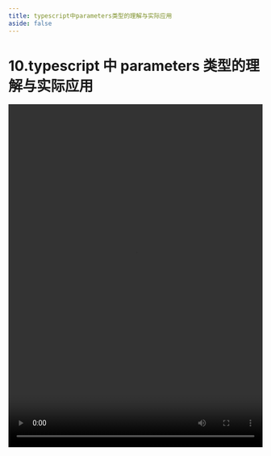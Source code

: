 ```yaml
---
title: typescript中parameters类型的理解与实际应用
aside: false
---
```


# 10.typescript 中 parameters 类型的理解与实际应用

<video autoplay src="http://qn.chinavanes.com/interview/typescript-interview/10.typescript中parameters类型的理解与实际应用.mp4" controls controlsList="nodownload" width="100%" height="680"/>

